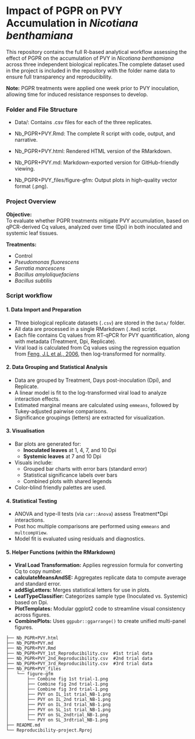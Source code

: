 # Impact of PGPR on PVY Accumulation in *Nicotiana benthamiana*

This repository contains the full R-based analytical workflow assessing the effect of PGPR on the accumulation of PVY in *Nicotiana benthamiana* across three independent biological replicates.The complete dataset used in the project is included in the repository with the folder name data to ensure full transparency and reproducibility. 

**Note:** PGPR treatments were applied one week prior to PVY inoculation, allowing time for induced resistance responses to develop.

### Folder and File Structure
- Data/: Contains .csv files for each of the three replicates.

- Nb_PGPR+PVY.Rmd: The complete R script with code, output, and narrative.

- Nb_PGPR+PVY.html: Rendered HTML version of the RMarkdown.

- Nb_PGPR+PVY.md: Markdown-exported version for GitHub-friendly viewing.

- Nb_PGPR+PVY_files/figure-gfm: Output plots in high-quality vector format (.png). 


### Project Overview

**Objective:**  
To evaluate whether PGPR treatments mitigate PVY accumulation, based on qPCR-derived Cq values, analyzed over time (Dpi) in both inoculated and systemic leaf tissues.

**Treatments:**
- Control  
- *Pseudomonas fluorescens*  
- *Serratia marcescens*  
- *Bacillus amyloliquefaciens*  
- *Bacillus subtilis*

### Script workflow

#### **1. Data Import and Preparation**

- Three biological replicate datasets (`.csv`) are stored in the `Data/` folder.
- All data are processed in a single RMarkdown (`.Rmd`) script.
- Each file contains Cq values from RT-qPCR for PVY quantification, along with metadata (Treatment, Dpi, Replicate).
- Viral load is calculated from Cq values using the regression equation from [Feng, J.L et al., 2006](https://academic.oup.com/abbs/article/38/10/669/217), then log-transformed for normality.

#### **2. Data Grouping and Statistical Analysis**

- Data are grouped by Treatment, Days post-inoculation (Dpi), and Replicate.
- A linear model is fit to the log-transformed viral load to analyze interaction effects.
- Estimated marginal means are calculated using `emmeans`, followed by Tukey-adjusted pairwise comparisons.
- Significance groupings (letters) are extracted for visualization.

#### **3. Visualisation**

- Bar plots are generated for:
  - **Inoculated leaves** at 1, 4, 7, and 10 Dpi
  - **Systemic leaves** at 7 and 10 Dpi
- Visuals include:
  - Grouped bar charts with error bars (standard error)
  - Statistical significance labels over bars
  - Combined plots with shared legends
- Color-blind friendly palettes are used.

#### **4. Statistical Testing**

- ANOVA and type-II tests (via `car::Anova`) assess Treatment*Dpi interactions.
- Post hoc multiple comparisons are performed using `emmeans` and `multcompView`.
- Model fit is evaluated using residuals and diagnostics.

#### **5. Helper Functions (within the RMarkdown)**

- **Viral Load Transformation:** Applies regression formula for converting Cq to copy number.
- **calculateMeansAndSE:** Aggregates replicate data to compute average and standard error.
- **addSigLetters:** Merges statistical letters for use in plots.
- **LeafTypeClassifier:** Categorizes sample type (Inoculated vs. Systemic) based on Dpi.
- **PlotTemplates:** Modular ggplot2 code to streamline visual consistency across figures.
- **CombinePlots:** Uses `ggpubr::ggarrange()` to create unified multi-panel figures.

```
├── Nb_PGPR+PVY.html  
├── Nb_PGPR+PVY.md
├── Nb_PGPR+PVY.Rmd
├── Nb_PGPR+PVY_1st_Reproducibility.csv  #1st trial data
├── Nb_PGPR+PVY_2nd_Reproducibility.csv  #2nd trial data
├── Nb_PGPR+PVY_3rd_Reproducibility.csv  #3rd trial data
├── Nb_PGPR+PVY_files
│   └── figure-gfm
│       ├── Combine fig 1st trial-1.png
│       ├── Combine fig 2nd trial-1.png
│       ├── Combine fig 3rd trial-1.png
│       ├── PVY on IL_1st trial_NB-1.png
│       ├── PVY on IL_2nd trial_NB-1.png
│       ├── PVY on IL_3rd trial_NB-1.png
│       ├── PVY on SL_1st trial_NB-1.png
│       ├── PVY on SL_2ndtrial_NB-1.png
│       └── PVY on SL_3rdtrial_NB-1.png
├── README.md
└── Reproducibility-project.Rproj
```